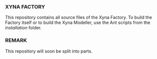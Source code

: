 ### XYNA FACTORY

This repository contains all source files of the Xyna Factory. To build the Factory itself or to build the Xyna Modeller, use the Ant scripts from the *installation* folder.

### REMARK

This repository will soon be split into parts.